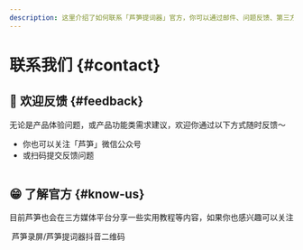```yaml
---
description: 这里介绍了如何联系「芦笋提词器」官方，你可以通过邮件、问题反馈、第三方官方账号等方式联络
---
```


# 联系我们 {#contact}

## 🌼 欢迎反馈 {#feedback}

无论是产品体验问题，或产品功能类需求建议，欢迎你通过以下方式随时反馈～

- 你也可以关注「芦笋」微信公众号
- 或扫码提交反馈问题

<ImgCenter><img src="/assets/tcq_wechat2.png" alt=""></ImgCenter>

## 😁 了解官方 {#know-us}

目前芦笋也会在三方媒体平台分享一些实用教程等内容，如果你也感兴趣可以关注

<ImgCenter><img src="/assets/douyinerweima.png" alt=""></ImgCenter>
<ImgDesc>芦笋录屏/芦笋提词器抖音二维码</ImgDesc>